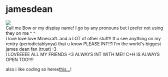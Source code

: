 # jamesdean
<img src="https://codehs.com/uploads/a83ce60dc31d23f4953f9fc73334ac8c">
<br>
Call me Bow or my display name!
I go by any pronouns but i prefer not using they on me ^_^
<br>
I love love love Minecraft..and a LOT of other stuff!!
If u see anything on my rentry (periodictablynya) that u know PLEASE INT!!1
I'm the world's biggest james dean fan (trust) :3 
<br>
I LOVEEEEE ALL MY FRIENDS <3 ALWAYS INT WITH ME!!
C+H IS ALWAYS OPEN TOO!!!!
<br>
<p>also i like coding so heres<a href="[https://rentry.co/thisisnottherealme/](https://chezzing.neocities.org/)">this...</a>!</p>
